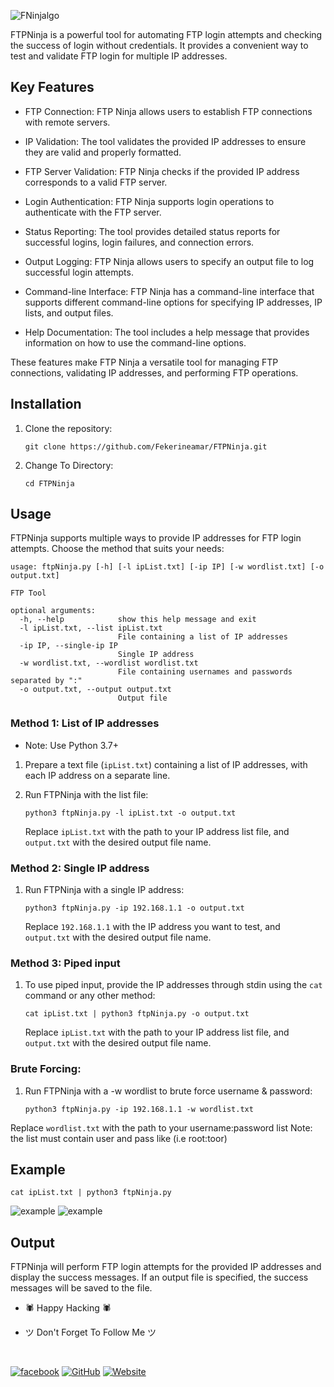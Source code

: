 ![FNinjalgo](https://github.com/Fekerineamar/Fekerineamar/blob/master/img/FNINJA.png)

FTPNinja is a powerful tool for automating FTP login attempts and checking the success of login without credentials. It provides a convenient way to test and validate FTP login for multiple IP addresses.

## Key Features
* FTP Connection: FTP Ninja allows users to establish FTP connections with remote servers.

* IP Validation: The tool validates the provided IP addresses to ensure they are valid and properly formatted.

* FTP Server Validation: FTP Ninja checks if the provided IP address corresponds to a valid FTP server.

* Login Authentication: FTP Ninja supports login operations to authenticate with the FTP server.

* Status Reporting: The tool provides detailed status reports for successful logins, login failures, and connection errors.

* Output Logging: FTP Ninja allows users to specify an output file to log successful login attempts.

* Command-line Interface: FTP Ninja has a command-line interface that supports different command-line options for specifying IP addresses, IP lists, and output files.

* Help Documentation: The tool includes a help message that provides information on how to use the command-line options.

These features make FTP Ninja a versatile tool for managing FTP connections, validating IP addresses, and performing FTP operations.

## Installation

1. Clone the repository:
   ```
   git clone https://github.com/Fekerineamar/FTPNinja.git
   ```

2. Change To Directory:
   ```
   cd FTPNinja
   ```

## Usage

FTPNinja supports multiple ways to provide IP addresses for FTP login attempts. Choose the method that suits your needs:

```
usage: ftpNinja.py [-h] [-l ipList.txt] [-ip IP] [-w wordlist.txt] [-o output.txt]

FTP Tool

optional arguments:
  -h, --help            show this help message and exit
  -l ipList.txt, --list ipList.txt
                        File containing a list of IP addresses
  -ip IP, --single-ip IP
                        Single IP address
  -w wordlist.txt, --wordlist wordlist.txt
                        File containing usernames and passwords separated by ":"
  -o output.txt, --output output.txt
                        Output file

```

### Method 1: List of IP addresses
* Note: Use Python 3.7+

1. Prepare a text file (`ipList.txt`) containing a list of IP addresses, with each IP address on a separate line.

2. Run FTPNinja with the list file:
   ```
   python3 ftpNinja.py -l ipList.txt -o output.txt
   ```
   Replace `ipList.txt` with the path to your IP address list file, and `output.txt` with the desired output file name.

### Method 2: Single IP address

1. Run FTPNinja with a single IP address:
   ```
   python3 ftpNinja.py -ip 192.168.1.1 -o output.txt
   ```
   Replace `192.168.1.1` with the IP address you want to test, and `output.txt` with the desired output file name.

### Method 3: Piped input

1. To use piped input, provide the IP addresses through stdin using the `cat` command or any other method:
   ```
   cat ipList.txt | python3 ftpNinja.py -o output.txt
   ```
   Replace `ipList.txt` with the path to your IP address list file, and `output.txt` with the desired output file name.

### Brute Forcing:

1. Run FTPNinja with a -w wordlist to brute force username & password:
   ```
   python3 ftpNinja.py -ip 192.168.1.1 -w wordlist.txt
   ```
  Replace `wordlist.txt` with the path to your username:password list
  Note: the list must contain user and pass like (i.e root:toor)

## Example 
   ```
   cat ipList.txt | python3 ftpNinja.py 
   ```
   ![example](https://github.com/Fekerineamar/Fekerineamar/blob/master/img/e.g.png)
   ![example](https://github.com/Fekerineamar/Fekerineamar/blob/master/img/Fwget.png)
   
## Output

FTPNinja will perform FTP login attempts for the provided IP addresses and display the success messages. If an output file is specified, the success messages will be saved to the file.

- 🕷️ Happy Hacking 🕷️

- ツ Don't Forget To Follow Me ツ 
<br>

[![facebook](https://img.shields.io/badge/-Facebook-1877F2?style=for-the-badge&logo=Figma&logoColor=eeffff)](https://www.facebook.com/profile.php?id=100076323828870)
[![GitHub](https://img.shields.io/badge/-GitHub-181717?style=for-the-badge&logo=GitHub&logoColor=eeffff)](https://github.com/FekerineAmar/)
[![Website](https://img.shields.io/badge/-Website-181717?style=for-the-badge&logo=Internet-Archive&logoColor=eeffff)](https://developer.x10.mx/)
